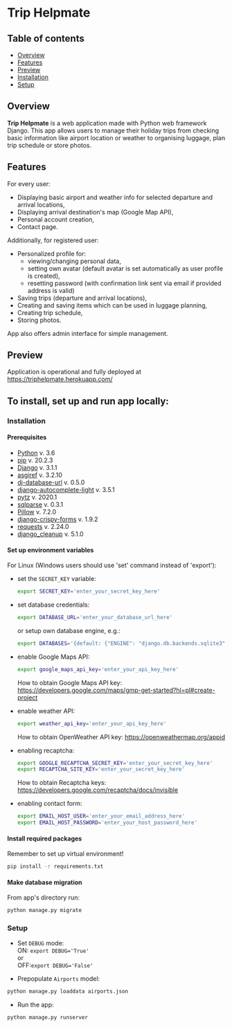 # Trip Helpmate 

## Table of contents
* [Overview](#overview)
* [Features](#features)
* [Preview](#preview)  
* [Installation](#installation)
* [Setup](#setup)

<a name="overview"></a>
## Overview
**Trip Helpmate** is a web application made with Python web framework Django.
This app allows users to manage their holiday trips from checking basic information like airport location or weather to 
organising luggage, plan trip schedule or store photos.

<a name="main features"></a>
## Features

For every user:
- Displaying basic airport and weather info for selected departure and arrival locations,
- Displaying arrival destination's map (Google Map API),
- Personal account creation,
- Contact page.

Additionally, for registered user:
- Personalized profile for: 
  - viewing/changing personal data, 
  - setting own avatar (default avatar is set automatically as user profile is created), 
  - resetting password (with confirmation link sent via email if provided address is valid)
- Saving trips (departure and arrival locations),
- Creating and saving items which can be used in luggage planning,
- Creating trip schedule,
- Storing photos.

App also offers admin interface for simple management.

<a name="preview"></a>
## Preview
Application is operational and fully deployed at https://triphelpmate.herokuapp.com/

## To install, set up and run app locally:
<a name="installation"></a>
### Installation

#### Prerequisites
- [Python](https://www.python.org/) v. 3.6
- [pip](https://pip.pypa.io/en/stable/) v. 20.2.3
- [Django](https://www.djangoproject.com/) v. 3.1.1
- [asgiref](https://github.com/django/asgiref/) v. 3.2.10
- [dj-database-url](https://github.com/kennethreitz/dj-database-url) v. 0.5.0
- [django-autocomplete-light](https://django-autocomplete-light.readthedocs.io/en/master/) v. 3.5.1
- [pytz](https://pythonhosted.org/pytz/) v. 2020.1
- [sqlparse](https://github.com/andialbrecht/sqlparse) v. 0.3.1
- [Pillow](https://python-pillow.org/) v. 7.2.0
- [django-crispy-forms](https://github.com/django-crispy-forms/django-crispy-forms) v. 1.9.2
- [requests](https://docs.python-requests.org/en/master/) v. 2.24.0
- [django_cleanup](https://github.com/un1t/django-cleanup) v. 5.1.0

#### Set up environment variables

For Linux (Windows users should use 'set' command instead of 'export'):
- set the `SECRET_KEY` variable:
  ```bash 
  export SECRET_KEY='enter_your_secret_key_here'
  ```  

- set database credentials:
  ```bash
  export DATABASE_URL='enter_your_database_url_here'
  ``` 

  or setup own database engine, e.g.:
  ```bash
  export DATABASES='{default: {"ENGINE": "django.db.backends.sqlite3", "NAME": BASE_DIR / "db.sqlite3",}}'
  ```

- enable Google Maps API:
  ```bash
  export google_maps_api_key='enter_your_api_key_here'
  ```

  How to obtain Google Maps API key: https://developers.google.com/maps/gmp-get-started?hl=pl#create-project
  

- enable weather API:
  ```bash
  export weather_api_key='enter_your_api_key_here'
  ```  

  How to obtain OpenWeather API key: https://openweathermap.org/appid


- enabling recaptcha:
  ```bash
  export GOOGLE_RECAPTCHA_SECRET_KEY='enter_your_secret_key_here'
  export RECAPTCHA_SITE_KEY='enter_your_secret_key_here'
  ```  

  How to obtain Recaptcha keys: https://developers.google.com/recaptcha/docs/invisible


- enabling contact form:
  ```bash
  export EMAIL_HOST_USER='enter_your_email_address_here'
  export EMAIL_HOST_PASSWORD='enter_your_host_password_here'
  ``` 

#### Install required packages
Remember to set up virtual environment!

```bash
pip install -r requirements.txt
```

#### Make database migration
From app's directory run:
```bash
python manage.py migrate
```

<a name="setup"></a>
### Setup

- Set `DEBUG` mode:\
ON: `export DEBUG='True'`\
or\
OFF:`export DEBUG='False'`

- Prepopulate `Airports` model:
```bash
python manage.py loaddata airports.json
```

- Run the app:
```bash
python manage.py runserver
```






